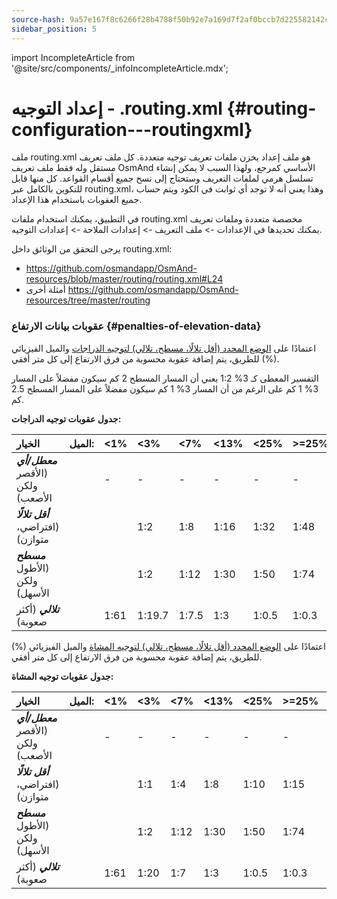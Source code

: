 ```yaml
---
source-hash: 9a57e167f8c6266f28b4788f50b92e7a169d7f2af0bccb7d225582142c315b68
sidebar_position: 5
---
```

import IncompleteArticle from '@site/src/components/_infoIncompleteArticle.mdx';

# إعداد التوجيه - .routing.xml {#routing-configuration---routingxml}

<IncompleteArticle/>

ملف routing.xml هو ملف إعداد يخزن ملفات تعريف توجيه متعددة. كل ملف تعريف مستقل وله فقط ملف تعريف OsmAnd الأساسي كمرجع، ولهذا السبب لا يمكن إنشاء تسلسل هرمي لملفات التعريف وستحتاج إلى نسخ جميع أقسام القواعد. كل منها قابل للتكوين بالكامل عبر routing.xml، وهذا يعني أنه لا توجد أي ثوابت في الكود ويتم حساب جميع العقوبات باستخدام هذا الإعداد.

في التطبيق، يمكنك استخدام ملفات routing.xml مخصصة متعددة وملفات تعريف يمكنك تحديدها في الإعدادات -> ملف التعريف -> إعدادات الملاحة -> إعدادات التوجيه.

يرجى التحقق من الوثائق داخل routing.xml:

- https://github.com/osmandapp/OsmAnd-resources/blob/master/routing/routing.xml#L24
- أمثلة أخرى https://github.com/osmandapp/OsmAnd-resources/tree/master/routing

### عقوبات بيانات الارتفاع {#penalties-of-elevation-data}

اعتمادًا على [الوضع المحدد (أقل تلالًا، مسطح، تلالي) لتوجيه الدراجات](../../user/navigation/routing/bicycle-based-routing.md) والميل الفيزيائي (%) للطريق، يتم إضافة عقوبة محسوبة من فرق الارتفاع إلى كل متر أفقي.

التفسير المعطى كـ 3% 1:2 يعني أن المسار المسطح 2 كم سيكون مفضلاً على المسار 3% 1 كم على الرغم من أن المسار 3% 1 كم سيكون مفضلاً على المسار المسطح 2.5 كم.

**جدول عقوبات توجيه الدراجات:**

| **الخيار** | **الميل:** | <1% | <3% | <7% | <13% | <25% | >=25% | **الانحدار:** | <17% | <35% | <60% | >=60% |
|:---|:---|:---|:---|:---|:---|:---|:---|:---|:---|:---|:---|:---|
| **_معطل/أي_** (الأقصر ولكن الأصعب) | | - | - | - | - | - | - | | - | - | - | - |
| **_أقل تلالًا_** (افتراضي، متوازن) | | | 1:2 | 1:8 | 1:16 | 1:32 | 1:48 | | 1:6.4 | 1:25 | 1:25 | مستحيل |
| **_مسطح_** (الأطول ولكن الأسهل) | | | 1:2 | 1:12 | 1:30 | 1:50 | 1:74 | | 1:6.4 | 1:25 | 1:25 | مستحيل |
| **_تلالي_** (أكثر صعوبة) | | 1:61 | 1:19.7 | 1:7.5 | 1:3 | 1:0.5 | 1:0.3 | | 1:6.4 | 1:25 | 1:25 | مستحيل |

اعتمادًا على [الوضع المحدد (أقل تلالًا، مسطح، تلالي) لتوجيه المشاة](../../user/navigation/routing/pedestrian-routing.md) والميل الفيزيائي (%) للطريق، يتم إضافة عقوبة محسوبة من فرق الارتفاع إلى كل متر أفقي.

**جدول عقوبات توجيه المشاة:**

| **الخيار** | **الميل:** | <1% | <3% | <7% | <13% | <25% | >=25% | **الانحدار:** | <9% | <17% | <35% | <60% | >=60% |
|:---|:---|:---|:---|:---|:---|:---|:---|:---|:---|:---|:---|:---|:---|
| **_معطل/أي_** (الأقصر ولكن الأصعب) | | - | - | - | - | - | - | | - | - | - | - | - |
| **_أقل تلالًا_** (افتراضي، متوازن) | | | 1:1 | 1:4 | 1:8 | 1:10 | 1:15 | | 1:5 | 1:10 | 1:17 | 1:25 | 1:40 |
| **_مسطح_** (الأطول ولكن الأسهل) | | | 1:2 | 1:12 | 1:30 | 1:50 | 1:74 | | 1:5 | 1:10 | 1:17 | 1:25 | 1:40 |
| **_تلالي_** (أكثر صعوبة) | | 1:61 | 1:20 | 1:7 | 1:3 | 1:0.5 | 1:0.3 | | 1:5 | 1:10 | 1:17 | 1:25 | 1:40 |